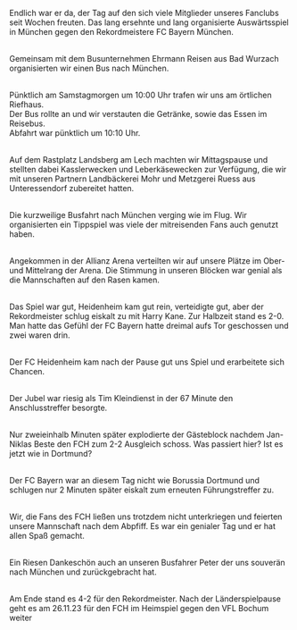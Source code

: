 Endlich war er da, der Tag auf den sich viele Mitglieder unseres Fanclubs seit Wochen freuten. Das lang ersehnte und lang organisierte Auswärtsspiel in München gegen den Rekordmeistere FC Bayern München.

\
Gemeinsam mit dem Busunternehmen Ehrmann Reisen aus Bad Wurzach organisierten wir einen Bus nach München.

\
Pünktlich am Samstagmorgen um 10:00 Uhr trafen wir uns am örtlichen Riefhaus.
\
Der Bus rollte an und wir verstauten die Getränke, sowie das Essen im Reisebus.
\
Abfahrt war pünktlich um 10:10 Uhr.

\
Auf dem Rastplatz Landsberg am Lech machten wir Mittagspause und stellten dabei Kasslerwecken und Leberkäsewecken zur Verfügung, die wir mit unseren Partnern Landbäckerei Mohr und Metzgerei Ruess aus Unteressendorf zubereitet hatten.

\
Die kurzweilige Busfahrt nach München verging wie im Flug. Wir organisierten ein Tippspiel was viele der mitreisenden Fans auch genutzt haben.

\
Angekommen in der Allianz Arena verteilten wir auf unsere Plätze im Ober- und Mittelrang der Arena. Die Stimmung in unseren Blöcken war genial als die Mannschaften auf den Rasen kamen.

\
Das Spiel war gut, Heidenheim kam gut rein, verteidigte gut, aber der Rekordmeister schlug eiskalt zu mit Harry Kane. Zur Halbzeit stand es 2-0. Man hatte das Gefühl der FC Bayern hatte dreimal aufs Tor geschossen und zwei waren drin.

\
Der FC Heidenheim kam nach der Pause gut uns Spiel und erarbeitete sich Chancen.

\
Der Jubel war riesig als Tim Kleindienst in der 67 Minute den Anschlusstreffer besorgte.

\
Nur zweieinhalb Minuten später explodierte der Gästeblock nachdem Jan-Niklas Beste den FCH zum 2-2 Ausgleich schoss. Was passiert hier? Ist es jetzt wie in Dortmund?

\
Der FC Bayern war an diesem Tag nicht wie Borussia Dortmund und schlugen nur 2 Minuten später eiskalt zum erneuten Führungstreffer zu.

\
Wir, die Fans des FCH ließen uns trotzdem nicht unterkriegen und feierten unsere Mannschaft nach dem Abpfiff. Es war ein genialer Tag und er hat allen Spaß gemacht.

\
Ein Riesen Dankeschön auch an unseren Busfahrer Peter der uns souverän nach München und zurückgebracht hat.

\
Am Ende stand es 4-2 für den Rekordmeister. Nach der Länderspielpause geht es am 26.11.23 für den FCH im Heimspiel gegen den VFL Bochum weiter

